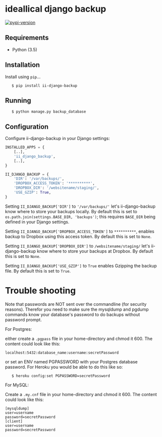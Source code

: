 # ideallical django backup

[![pypi-version]][pypi]

## Requirements

* Python (3.5)

## Installation

Install using `pip`...
```shell
   $ pip install ii-django-backup
```

## Running
```shell
   $ python manage.py backup_database
```

## Configuration

Configure ii-django-backup in your Django settings:

```python
INSTALLED_APPS = {
    [..],
    'ii_django_backup',
    [..],
}

II_DJANGO_BACKUP = {
    'DIR': '/var/backups/',
    'DROPBOX_ACCESS_TOKEN': '**********',
    'DROPBOX_DIR': '/websitename/staging/',
    'USE_GZIP': True,
}
```

Setting `II_DJANGO_BACKUP['DIR']` to `'/var/backups/'` let's ii-django-backup
know where to store your backups locally.
By default this is set to `os.path.join(settings.BASE_DIR, 'backups')`; this
requires `BASE_DIR` being defined in your Django settings.

Setting `II_DJANGO_BACKUP['DROPBOX_ACCESS_TOKEN']` to `**********`, enables
backup to Dropbox using this access token. By default this is set to `None`.

Setting `II_DJANGO_BACKUP['DROPBOX_DIR']` to `/websitename/staging/` let's
ii-django-backup know where to store your backups at Dropbox.
By default this is set to `None`.

Setting `II_DJANGO_BACKUP['USE_GZIP']` to `True` enables Gzipping the backup
file. By default this is set to `True`.

# Trouble shooting
Note that passwords are NOT sent over the commandline (for security reasons).
Therefor you need to make sure the mysqldump and pgdump commands know your
database's password to do backups without password prompt.

For Postgres:

either create a `.pgpass` file in your home-directory and chmod it 600.
The content could look like this:

```t
localhost:5432:database_name:username:secretPassword
```

or set an ENV named PGPASSWORD with your Postgres database password. For Heroku you would be able to do this like so:

```shell
   $ heroku config:set PGPASSWORD=secretPassword
```

For MySQL:

Create a `.my.cnf` file in your home-directory and chmod it 600.
The content could look like this:

```t
[mysqldump]
user=username
password=secretPassword
[client]
user=username
password=secretPassword
```

[pypi-version]: https://img.shields.io/pypi/v/ii-django-backup.svg
[pypi]: https://pypi.python.org/pypi/ii-django-backup
